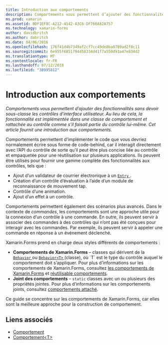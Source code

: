 ```yaml
---
title: Introduction aux comportements
description: Comportements vous permettent d’ajouter des fonctionnalités sans devoir sous-classe les contrôles d’interface utilisateur. Au lieu de cela, la fonctionnalité est implémentée dans une classe de comportement et rattachée au contrôle comme s’il faisait partie du contrôle lui-même. Cet article fournit une introduction aux comportements.
ms.prod: xamarin
ms.assetid: 0DF1EF8C-A212-4142-A3C6-DF760A82A757
ms.technology: xamarin-forms
author: davidbritch
ms.author: dabritch
ms.date: 04/06/2016
ms.openlocfilehash: 176f41d4b7349af2cf7cc49de8ba0789ad2f8c11
ms.sourcegitcommit: 6e955f6851794d58334d41f7a550d93a47e834d2
ms.translationtype: MT
ms.contentlocale: fr-FR
ms.lasthandoff: 07/12/2018
ms.locfileid: "38995812"
---
```

# <a name="introduction-to-behaviors"></a>Introduction aux comportements

_Comportements vous permettent d’ajouter des fonctionnalités sans devoir sous-classe les contrôles d’interface utilisateur. Au lieu de cela, la fonctionnalité est implémentée dans une classe de comportement et rattachée au contrôle comme s’il faisait partie du contrôle lui-même. Cet article fournit une introduction aux comportements._

Comportements permettent d’implémenter le code que vous devriez normalement écrire sous forme de code-behind, car il interagit directement avec l’API du contrôle de sorte qu’il peut être plus concise liée au contrôle et empaquetée pour une réutilisation sur plusieurs applications. Ils peuvent être utilisés pour fournir une gamme complète des fonctionnalités aux contrôles, tels que :

- Ajout d’un validateur de courrier électronique à un [ `Entry` ](xref:Xamarin.Forms.Entry).
- Création d’un contrôle d’évaluation à l’aide d’un module de reconnaissance de mouvement tap.
- Contrôle d’une animation.
- Ajout d’un effet à un contrôle.

Comportements permettent également des scénarios plus avancés. Dans le contexte de *commandes*, les comportements sont une approche utile pour la connexion d’un contrôle à une commande. En outre, ils peuvent servir à associer des commandes à des contrôles qui n’ont pas été conçues pour interagir avec les commandes. Par exemple, ils peuvent servir à appeler une commande en réponse à un événement déclenché.

Xamarin.Forms prend en charge deux styles différents de comportements :

- **Comportements de Xamarin.Forms** – classes qui dérivent de la [ `Behavior` ](xref:Xamarin.Forms.Behavior) ou [ `Behavior<T>` ](xref:Xamarin.Forms.Behavior`1) (classe), où `T` est le type du contrôle auquel le comportement doit s’appliquer. Pour plus d’informations sur les comportements de Xamarin.Forms, consultez [les comportements de Xamarin.Forms](~/xamarin-forms/app-fundamentals/behaviors/creating.md) et [réutilisable comportements](~/xamarin-forms/app-fundamentals/behaviors/reusable/index.md).
- **Joint des comportements** – `static` classes avec un ou plusieurs des propriétés jointes. Pour plus d’informations sur les comportements joints, consultez [comportements attaché](~/xamarin-forms/app-fundamentals/behaviors/attached.md).

Ce guide se concentre sur les comportements de Xamarin.Forms, car elles sont la meilleure approche pour la construction de comportement.



## <a name="related-links"></a>Liens associés

- [Comportement](xref:Xamarin.Forms.Behavior)
- [Comportement&lt;T&gt;](xref:Xamarin.Forms.Behavior`1)
